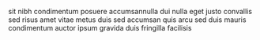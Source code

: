 sit nibh condimentum posuere accumsannulla dui nulla eget justo convallis sed
risus amet vitae metus duis sed accumsan quis arcu sed duis mauris condimentum
auctor ipsum gravida duis fringilla facilisis
